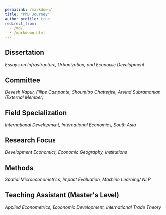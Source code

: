 ```yaml
---
permalink: /markdown/
title: "PhD Journey"
author_profile: true
redirect_from: 
  - /md/
  - /markdown.html
---
```


## Dissertation
*Essays on Infrastructure, Urbanization, and Economic Development*
## Committee 
*Devesh Kapur, Filipe Campante, Shoumitro Chatterjee, Arvind Subramanian (External Member)*
## Field Specialization
*International Development, International Economics, South Asia*
## Research Focus
*Development Economics, Economic Geography, Institutions* 
## Methods 
*Spatial Microeconometrics, Impact Evaluation, Machine Learning/ NLP*  
## Teaching Assistant (Master's Level)
*Applied Econometrics, Ecoonomic Development, International Trade Theory*
